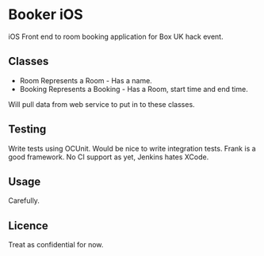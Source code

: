 # Booker iOS


iOS Front end to room booking application for Box UK hack event.

## Classes
* Room
    Represents a Room - Has a name.
* Booking
    Represents a Booking - Has a Room, start time and end time.

Will pull data from web service to put in to these classes.

## Testing
Write tests using OCUnit. Would be nice to write integration tests. Frank is a good framework. No CI support as yet, Jenkins hates XCode.

## Usage
Carefully.

## Licence
Treat as confidential for now.
